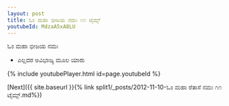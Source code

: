 ```yaml
---
layout: post
title: ಓಂ ಮಹಾ ಭೀಜಯ ನಮಃ ೧೧ ಟೈಮ್ಸ್
youtubeId: MdzaA5xA8LU
---
```

 
 
 ಓಂ ಮಹಾ ಭೀಜಯ ನಮಃ  
 
 -  ಎಲ್ಲದರ ಅವಿಭಾಜ್ಯ ಮೂಲ ಯಾರು 
 
  
 
  
 
 
 
 
 
 


{% include youtubePlayer.html id=page.youtubeId %}
 
[Next]({{ site.baseurl }}{% link  split1/_posts/2012-11-10-ಓಂ ಮಹಾ ರೆತಾಸೆ ನಮಃ ೧೧ ಟೈಮ್ಸ್.md%})
 
